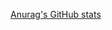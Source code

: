 [Anurag's GitHub stats](https://github-readme-stats.vercel.app/api?username=HyxiaoGe&show_icons=true)
